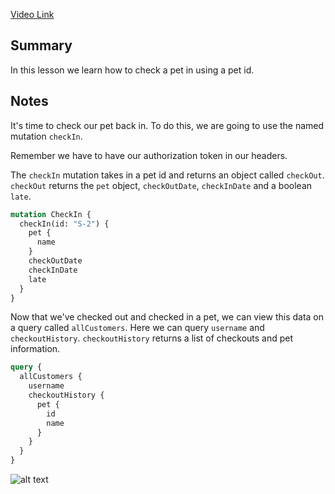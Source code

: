 [Video Link](https://egghead.io/lessons/graphql-change-check-in-status-with-a-graphql-mutation)

## Summary

In this lesson we learn how to check a pet in using a pet id.

## Notes

<TimeStamp start="0:03" end="0:07">

It's time to check our pet back in. To do this, we are going to use the named mutation `checkIn`.

</TimeStamp>

<TimeStamp start="0:10" end="0:16">

Remember we have to have our authorization token in our headers.

</TimeStamp>

<TimeStamp start="0:17" end="0:31">

The `checkIn` mutation takes in a pet id and returns an object called `checkOut`. `checkOut` returns the `pet` object, `checkOutDate`, `checkInDate` and a boolean `late`.

</TimeStamp>

<TimeStamp start="0:32" end="0:41">



```graphql
mutation CheckIn {
  checkIn(id: "S-2") {
    pet {
      name
    }
    checkOutDate
    checkInDate
    late
  }
}
```

</TimeStamp>

<TimeStamp start="0:46" end="1:19">

Now that we've checked out and checked in a pet, we can view this data on a query called `allCustomers`. Here we can query `username` and `checkoutHistory`. `checkoutHistory` returns a list of checkouts and pet information.

```graphql
query {
  allCustomers {
    username
    checkoutHistory {
      pet {
        id
        name
      }
    }
  }
}
```

![alt text](https://i.ibb.co/TKbjNky/scrnli-1-24-2020-1-53-43-PM.png)

</TimeStamp>
